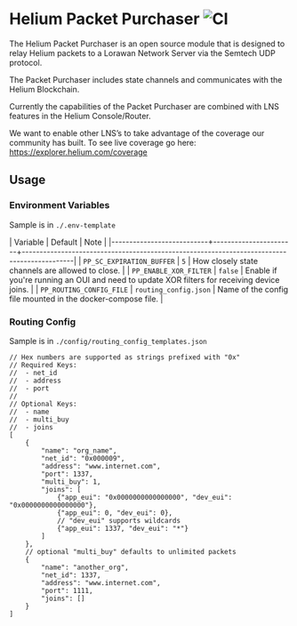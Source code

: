 # Helium Packet Purchaser ![CI](https://github.com/helium/packet-purchaser/workflows/CI/badge.svg?branch=master)

The Helium Packet Purchaser is an open source module that is designed to relay Helium packets to a Lorawan Network Server via the Semtech UDP protocol. 

The Packet Purchaser includes state channels and communicates with the Helium Blockchain.

Currently the capabilities of the Packet Purchaser are combined with LNS features in the Helium Console/Router. 

We want to enable other LNS’s to take advantage of the coverage our community has built. To see live coverage go here: https://explorer.helium.com/coverage

## Usage

### Environment Variables

Sample is in `./.env-template`

| Variable                  | Default               | Note                                                                                       |
|---------------------------+-----------------------+--------------------------------------------------------------------------------------------|
| `PP_SC_EXPIRATION_BUFFER` | `5`                   | How closely state channels are allowed to close.                                           |
| `PP_ENABLE_XOR_FILTER`    | `false`               | Enable if you're running an OUI and need to update XOR filters for receiving device joins. |
| `PP_ROUTING_CONFIG_FILE`  | `routing_config.json` | Name of the config file mounted in the docker-compose file.                                |

### Routing Config

Sample is in `./config/routing_config_templates.json`

``` json-with-comments
// Hex numbers are supported as strings prefixed with "0x"
// Required Keys:
//  - net_id
//  - address
//  - port
//
// Optional Keys:
//  - name
//  - multi_buy
//  - joins
[
    {
        "name": "org_name",
        "net_id": "0x000009",
        "address": "www.internet.com",
        "port": 1337,
        "multi_buy": 1,
        "joins": [
            {"app_eui": "0x0000000000000000", "dev_eui": "0x0000000000000000"},
            {"app_eui": 0, "dev_eui": 0},
            // "dev_eui" supports wildcards
            {"app_eui": 1337, "dev_eui": "*"}
        ]
    },
    // optional "multi_buy" defaults to unlimited packets
    {
        "name": "another_org",
        "net_id": 1337,
        "address": "www.internet.com",
        "port": 1111,
        "joins": []
    }
]
```
